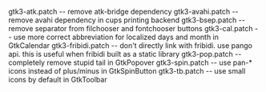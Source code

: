gtk3-atk.patch          -- remove atk-bridge dependency
gtk3-avahi.patch        -- remove avahi dependency in cups printing backend
gtk3-bsep.patch         -- remove separator from filchooser and fontchooser buttons
gtk3-cal.patch          -- use more correct abbreviation for localized days and month in GtkCalendar
gtk3-fribidi.patch      -- don't directly link with fribidi. use pango api. this is useful when fribidi built as a static library
gtk3-pop.patch          -- completely remove stupid tail in GtkPopover
gtk3-spin.patch         -- use pan-* icons instead of plus/minus in GtkSpinButton
gtk3-tb.patch           -- use small icons by default in GtkToolbar
